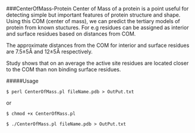 ###CenterOfMass-Protein
Center of Mass of a protein is a point useful for detecting simple but important features of protein structure and 
shape. Using this COM (center of mass), we can predict the tertiary models of protein from known stuctures.
For e.g residues can be assigned as interior and surface residues based on distances from COM. 

The approximate distances from the COM for interior and surface residues are 7.5±5Å and 12±5Å respectively.

Study shows that on an average the active site residues are located closer to the COM than non binding surface 
residues.

#####Usage

    $ perl CenterOfMass.pl fileName.pdb > OutPut.txt

or

    $ chmod +x CenterOfMass.pl 

    $ ./CenterOfMass.pl fileName.pdb > OutPut.txt
